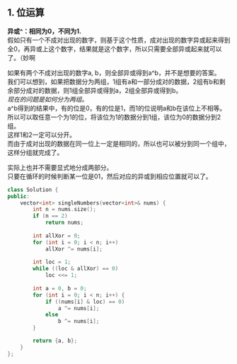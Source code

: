 ## 1. 位运算
**异或^：相同为0，不同为1.**  
假如只有一个不成对出现的数字，则基于这个性质，成对出现的数字异或起来得到全0，再异或上这个数字，结果就是这个数字，所以只需要全部异或起来就可以了。（妙啊  
  
如果有两个不成对出现的数字a, b，则全部异或得到a^b，并不是想要的答案。  
我们可以想到，如果把数据分为两组，1组有a和一部分成对的数据，2组有b和剩余部分成对的数据，则1组全部异或得到a，2组全部异或得到b。  
*现在的问题是如何分为两组。*  
a^b得到的结果中，有的位是0，有的位是1，而1的位说明a和b在该位上不相等。  
所以可以取任意一个为1的位，将该位为1的数据分到1组，该位为0的数据分到2组。  
这样1和2一定可以分开。  
而由于成对出现的数据在同一位上一定是相同的，所以也可以被分到同一个组中，这样分组就完成了。  
  
实际上也并不需要显式地分成两部分。  
只要在循环的时候判断某一位是01，然后对应的异或到相应位置就可以了。  
  
```cpp
class Solution {
public:
    vector<int> singleNumbers(vector<int>& nums) {
        int n = nums.size();
        if (n == 2)
            return nums;
        
        int allXor = 0;
        for (int i = 0; i < n; i++)
            allXor ^= nums[i];
        
        int loc = 1;
        while ((loc & allXor) == 0)
            loc <<= 1;
        
        int a = 0, b = 0;
        for (int i = 0; i < n; i++) {
            if ((nums[i] & loc) == 0)
                a ^= nums[i];
            else
                b ^= nums[i];
        }

        return {a, b};
    }
};
```